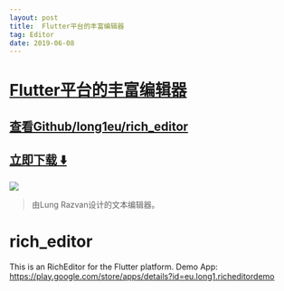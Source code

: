 ```yaml
---
layout: post
title:  Flutter平台的丰富编辑器
tag: Editor
date: 2019-06-08
---
```


# [Flutter平台的丰富编辑器 ](http://github.com/long1eu/rich_editor) 



## [查看Github/long1eu/rich_editor](http://github.com/long1eu/rich_editor)
## [立即下载 ️⬇️ ](https://codeload.github.com/long1eu/rich_editor/zip/master) 


 
![](https://flutterawesome.com/content/images/2018/10/rich_editor.jpg)
 
>
> 由Lung Razvan设计的文本编辑器。
>

 
# rich_editor
This is an RichEditor for the Flutter platform.
Demo App:
https://play.google.com/store/apps/details?id=eu.long1.richeditordemo

